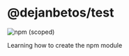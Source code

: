 # @dejanbetos/test

![npm (scoped)](https://img.shields.io/npm/v/@dejanbetos/test.svg)

Learning how to create the npm module
